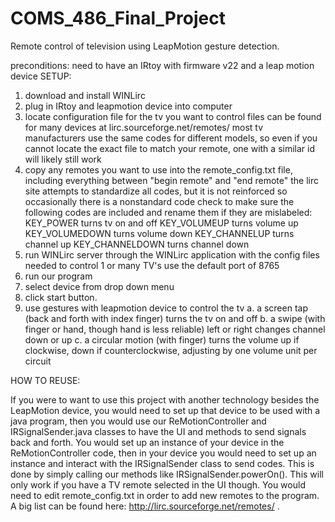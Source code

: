 # COMS_486_Final_Project
Remote control of television using LeapMotion gesture detection.

preconditions: need to have an IRtoy with firmware v22  and a leap motion device
SETUP:
  1. download and install WINLirc
  2. plug in IRtoy and leapmotion device into computer
  3. locate configuration file for the tv you want to control 
     files can be found for many devices at lirc.sourceforge.net/remotes/
     most tv manufacturers use the same codes for different models, 
      so even if you cannot locate the exact file to match your remote, 
      one with a similar id will likely still work
  4. copy any remotes you want to use into the remote_config.txt file, including everything between "begin remote" and "end remote"
     the lirc site attempts to standardize all codes, but it is not reinforced so occasionally there is a nonstandard code
     check to make sure the following codes are included and rename them if they are mislabeled:
        KEY_POWER			turns tv on and off
        KEY_VOLUMEUP		turns volume up
        KEY_VOLUMEDOWN		turns volume down
        KEY_CHANNELUP		turns channel up
        KEY_CHANNELDOWN		turns channel down
  5. run WINLirc server through the WINLirc application with the config files needed to control 1 or many TV's
     use the default port of 8765
  6. run our program 
  7. select device from drop down menu
  8. click start button.
  9. use gestures with leapmotion device to control the tv
     a. a screen tap (back and forth with index finger) turns the tv on and off
     b. a swipe (with finger or hand, though hand is less reliable) left or right changes channel down or up
     c. a circular motion (with finger) turns the volume up if clockwise, down if counterclockwise, adjusting by one volume unit per circuit

HOW TO REUSE:
	
If you were to want to use this project with another technology besides the LeapMotion device, you would need to set up that device to be used with a java program, then you would use our ReMotionController and IRSignalSender.java classes to have the UI and methods to send signals back and forth. You would set up an instance of your device in the ReMotionController code, then in your device you would need to set up an instance and interact with the IRSignalSender class to send codes. This is done by simply calling our methods like IRSignalSender.powerOn(). This will only work if you have a TV remote selected in the UI though. You would need to edit remote_config.txt in order to add new remotes to the program. A big list can be found here: http://lirc.sourceforge.net/remotes/ . 
